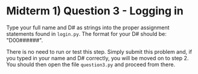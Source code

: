 # Midterm 1) Question 3 - Logging in

Type your full name and D# as strings into the proper assignment statements
found in `login.py`. The format for your D# should be: "D00######".

There is no need to run or test this step. Simply submit this problem and, if
you typed in your name and D# correctly, you will be moved on to step 2. You
should then open the file `question3.py` and proceed from there.
